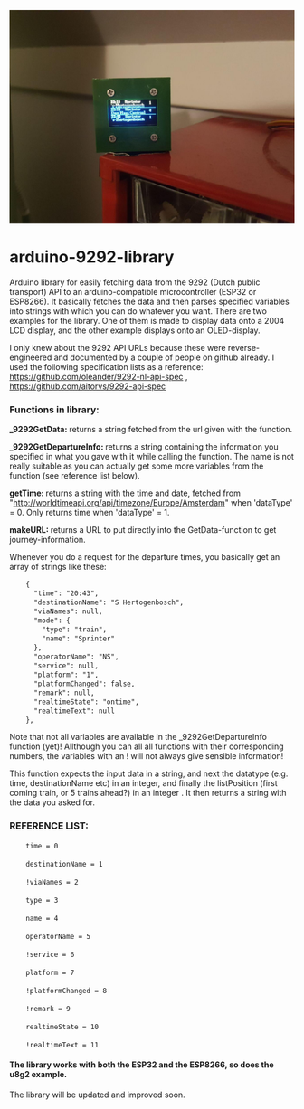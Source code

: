 ![Pin Functions](Reisplanner.jpg)

# arduino-9292-library
Arduino library for easily fetching data from the 9292 (Dutch public transport) API to an arduino-compatible microcontroller (ESP32 or ESP8266).
It basically fetches the data and then parses specified variables into strings with which you can do whatever you want. There are two examples for the library. One of them is made to display data onto a 2004 LCD display, and the other example displays onto an OLED-display.

I only knew about the 9292 API URLs because these were reverse-engineered and documented by a couple of people on github already. I used the following specification lists as a reference: https://github.com/oleander/9292-nl-api-spec , https://github.com/aitorvs/9292-api-spec

### Functions in library:

<b>_9292GetData: </b> returns a string fetched from the url given with the function.

<b>_9292GetDepartureInfo: </b> returns a string containing the information you specified in what you gave with it while calling the function. The name is not really suitable as you can actually get some more variables from the function (see reference list below).

<b>getTime: </b> returns a string with the time and date, fetched from "http://worldtimeapi.org/api/timezone/Europe/Amsterdam" when 'dataType' = 0. Only returns time when 'dataType' = 1.

<b>makeURL: </b> returns a URL to put directly into the GetData-function to get journey-information. 
	
	
Whenever you do a request for the departure times, you basically get an array of strings like these:

		{
		  "time": "20:43",
		  "destinationName": "S Hertogenbosch",
		  "viaNames": null,
		  "mode": {
		    "type": "train",
		    "name": "Sprinter"
		  },
		  "operatorName": "NS",
		  "service": null,
		  "platform": "1",
		  "platformChanged": false,
		  "remark": null,
		  "realtimeState": "ontime",
		  "realtimeText": null
		},

Note that not all variables are available in the _9292GetDepartureInfo function (yet)! 
Allthough you can all all functions with their corresponding numbers, the variables with an ! will not always give sensible information!

This function expects the input data in a string, and next the datatype (e.g. time, destinationName etc) in an integer, 
and finally the listPosition (first coming train, or 5 trains ahead?) in an integer . It then returns a string with the data you asked for.
		
### REFERENCE LIST: 

		time = 0
		
		destinationName = 1
		
		!viaNames = 2
		
		type = 3
		
		name = 4
		
		operatorName = 5
		
		!service = 6
		
		platform = 7
		
		!platformChanged = 8
		
		!remark = 9
		
		realtimeState = 10
		
		!realtimeText = 11
		
		
#### The library works with both the ESP32 and the ESP8266, so does the u8g2 example.

The library will be updated and improved soon.
